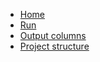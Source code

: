 
* [Home](/)
* [Run](run.md)
* [Output columns](output_columns.md)
* [Project structure](structure.md)
